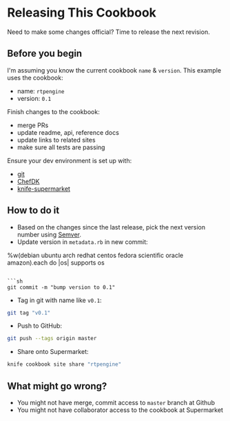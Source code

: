 # Releasing This Cookbook

Need to make some changes official? Time to release the next revision.

## Before you begin

I'm assuming you know the current cookbook `name` & `version`. This example uses the cookbook:
- name: `rtpengine`
- version: `0.1`

Finish changes to the cookbook:
- merge PRs
- update readme, api, reference docs
- update links to related sites
- make sure all tests are passing

Ensure your dev environment is set up with:

- [git](http://www.git-scm.com/)
- [ChefDK](https://downloads.chef.io/chef-dk/)
- [knife-supermarket](https://github.com/chef/knife-supermarket)

## How to do it

- Based on the changes since the last release, pick the next version number using [Semver](http://semver.org/).
- Update version in `metadata.rb` in new commit:


 %w(debian ubuntu arch redhat centos fedora scientific oracle amazon).each do |os|
   supports os
```

```sh
git commit -m "bump version to 0.1"
```

- Tag in git with name like `v0.1`:

```sh
git tag "v0.1"
```

- Push to GitHub:

```sh
git push --tags origin master
```

- Share onto Supermarket:

```sh
knife cookbook site share "rtpengine"
```

## What might go wrong?

- You might not have merge, commit access to `master` branch at Github
- You might not have collaborator access to the cookbook at Supermarket

